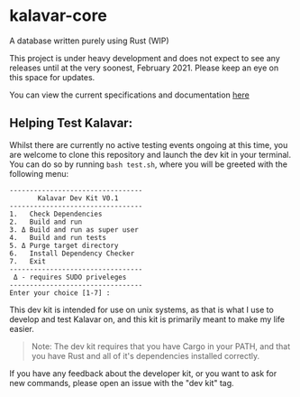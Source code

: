 # kalavar-core
A database written purely using Rust (WIP)

This project is under heavy development and does not expect to see any releases until at the very soonest, February 2021. Please keep an eye on this space for updates.


You can view the current specifications and documentation [here](https://kalavar.cf/documentation)

## Helping Test Kalavar:

Whilst there are currently no active testing events ongoing at this time, you are welcome to clone this repository and launch the dev kit in your terminal. You can do so by running `bash test.sh`, where you will be greeted with the following menu:
```
---------------------------------
       Kalavar Dev Kit V0.1      
---------------------------------
1.   Check Dependencies
2.   Build and run
3. Δ Build and run as super user
4.   Build and run tests
5. Δ Purge target directory
6.   Install Dependency Checker
7.   Exit
---------------------------------
 Δ - requires SUDO priveleges
---------------------------------
Enter your choice [1-7] : 
```
This dev kit is intended for use on unix systems, as that is what I use to develop and test Kalavar on, and this kit is primarily meant to make my life easier.

> Note: The dev kit requires that you have Cargo in your PATH, and that you have Rust and all of it's dependencies installed correctly.

If you have any feedback about the developer kit, or you want to ask for new commands, please open an issue with the "dev kit" tag.
